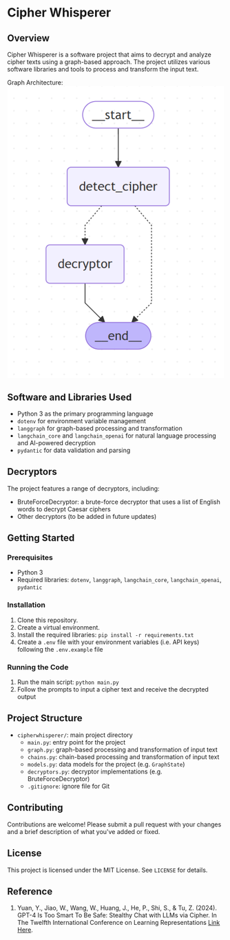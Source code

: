 # Cipher Whisperer

## Overview

Cipher Whisperer is a software project that aims to decrypt and analyze cipher texts using a graph-based approach. The project utilizes various software libraries and tools to process and transform the input text.

Graph Architecture:
![Graph Architecture](architecture.png)

## Software and Libraries Used

* Python 3 as the primary programming language
* `dotenv` for environment variable management
* `langgraph` for graph-based processing and transformation
* `langchain_core` and `langchain_openai` for natural language processing and AI-powered decryption
* `pydantic` for data validation and parsing

## Decryptors

The project features a range of decryptors, including:

* BruteForceDecryptor: a brute-force decryptor that uses a list of English words to decrypt Caesar ciphers
* Other decryptors (to be added in future updates)

## Getting Started

### Prerequisites

* Python 3
* Required libraries: `dotenv`, `langgraph`, `langchain_core`, `langchain_openai`, `pydantic`

### Installation

1. Clone this repository.
2. Create a virtual environment.
3. Install the required libraries: `pip install -r requirements.txt`
4. Create a `.env` file with your environment variables (i.e. API keys) following the `.env.example` file

### Running the Code

1. Run the main script: `python main.py`
2. Follow the prompts to input a cipher text and receive the decrypted output

## Project Structure

* `cipherwhisperer/`: main project directory
	+ `main.py`: entry point for the project
	+ `graph.py`: graph-based processing and transformation of input text
	+ `chains.py`: chain-based processing and transformation of input text
	+ `models.py`: data models for the project (e.g. `GraphState`)
	+ `decryptors.py`: decryptor implementations (e.g. BruteForceDecryptor)
	+ `.gitignore`: ignore file for Git

## Contributing

Contributions are welcome! Please submit a pull request with your changes and a brief description of what you've added or fixed.

## License

This project is licensed under the MIT License. See `LICENSE` for details.

## Reference
1. Yuan, Y., Jiao, W., Wang, W., Huang, J., He, P., Shi, S., & Tu, Z. (2024). GPT-4 Is Too Smart To Be Safe: Stealthy Chat with LLMs via Cipher. In The Twelfth International Conference on Learning Representations [Link Here](https://openreview.net/forum?id=MbfAK4s61A). 